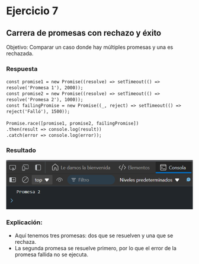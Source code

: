 # Ejercicio 7
## Carrera de promesas con rechazo y éxito
Objetivo: Comparar un caso donde hay múltiples promesas y una es rechazada.

### Respuesta
```
const promise1 = new Promise((resolve) => setTimeout(() => resolve('Promesa 1'), 2000));
const promise2 = new Promise((resolve) => setTimeout(() => resolve('Promesa 2'), 1000));
const failingPromise = new Promise((_, reject) => setTimeout(() => reject('Falló'), 1500));

Promise.race([promise1, promise2, failingPromise])
.then(result => console.log(result))
.catch(error => console.log(error)); 
```
### Resultado 

![Texto alternativo](../../src/Ejercicio15res.png "Respuesta del codigo ejemplo")

### Explicación:

- Aquí tenemos tres promesas: dos que se resuelven y una que se rechaza.
- La segunda promesa se resuelve primero, por lo que el error de la promesa fallida no se ejecuta.
